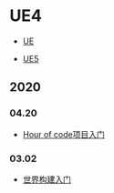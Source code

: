 # UE4

- [UE](./UE.md)

- [UE5](./UE5.md)
 
## 2020






### 04.20

- [Hour of code项目入门](https://learn.unrealengine.com/course/3754784/module/7275546?moduletoken=UHxxnDLPW8SN4KdaiCQF3XTDLFr1DZsjx3ceDm1I2wMKcOrON5wW6terVmx1NbZX&LPId=0)

### 03.02

- [世界构建入门](https://www.unrealengine.com/zh-CN/onlinelearning-courses/world-building-kickstart)

